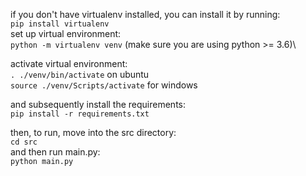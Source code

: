 if you don't have virtualenv installed, you can install it by running:\
`pip install virtualenv`\
set up virtual environment:\
`python -m virtualenv venv` (make sure you are using python >= 3.6)\

activate virtual environment:\
`. ./venv/bin/activate` on ubuntu \
`source ./venv/Scripts/activate` for windows


and subsequently install the requirements:\
`pip install -r requirements.txt`

then, to run, move into the src directory:\
`cd src`\
and then run main.py:\
`python main.py`




